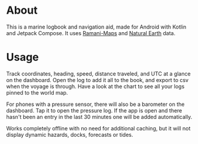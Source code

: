 # About
This is a marine logbook and navigation aid, made for Android with Kotlin and Jetpack Compose. It uses [Ramani-Maps](https://github.com/ramani-maps/ramani-maps) and [Natural Earth](https://www.naturalearthdata.com/) data.

# Usage
Track coordinates, heading, speed, distance traveled, and UTC at a glance on the dashboard. Open the log to add it all to the book, and export to csv when the voyage is through. Have a look at the chart to see all your logs pinned to the world map.

For phones with a pressure sensor, there will also be a barometer on the dashboard. Tap it to open the pressure log. If the app is open and there hasn't been an entry in the last 30 minutes one will be added automatically.

Works completely offline with no need for additional caching, but it will not display dynamic hazards, docks, forecasts or tides.
